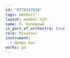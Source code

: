 ```yaml
---
id: "8778337638"
tags: members
layout: member.njk
name: П. Калюжный
is_part_of_orchestra: true
role: Музыкант
instrument:
  - Домра бас
works: да
---
```

